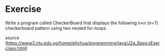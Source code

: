 # Exercise

Write a program called CheckerBoard that displays the following n×n (n=7) checkerboard pattern using two nested for-loops.

source (https://www3.ntu.edu.sg/home/ehchua/programming/java/J2a_BasicsExercises.html)
